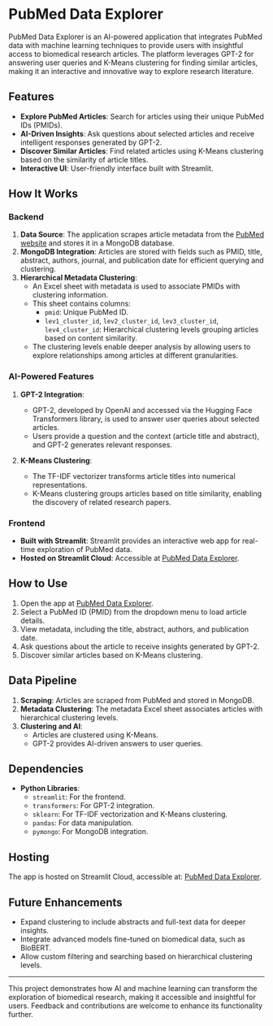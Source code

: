 # PubMed Data Explorer

PubMed Data Explorer is an AI-powered application that integrates PubMed data with machine learning techniques to provide users with insightful access to biomedical research articles. The platform leverages GPT-2 for answering user queries and K-Means clustering for finding similar articles, making it an interactive and innovative way to explore research literature.

## Features
- **Explore PubMed Articles**: Search for articles using their unique PubMed IDs (PMIDs).
- **AI-Driven Insights**: Ask questions about selected articles and receive intelligent responses generated by GPT-2.
- **Discover Similar Articles**: Find related articles using K-Means clustering based on the similarity of article titles.
- **Interactive UI**: User-friendly interface built with Streamlit.

## How It Works

### Backend
1. **Data Source**: The application scrapes article metadata from the [PubMed website](https://pubmed.ncbi.nlm.nih.gov/) and stores it in a MongoDB database.
2. **MongoDB Integration**: Articles are stored with fields such as PMID, title, abstract, authors, journal, and publication date for efficient querying and clustering.
3. **Hierarchical Metadata Clustering**:
   - An Excel sheet with metadata is used to associate PMIDs with clustering information.
   - This sheet contains columns:
     - `pmid`: Unique PubMed ID.
     - `lev1_cluster_id`, `lev2_cluster_id`, `lev3_cluster_id`, `lev4_cluster_id`: Hierarchical clustering levels grouping articles based on content similarity.
   - The clustering levels enable deeper analysis by allowing users to explore relationships among articles at different granularities.

### AI-Powered Features
1. **GPT-2 Integration**:
   - GPT-2, developed by OpenAI and accessed via the Hugging Face Transformers library, is used to answer user queries about selected articles.
   - Users provide a question and the context (article title and abstract), and GPT-2 generates relevant responses.

2. **K-Means Clustering**:
   - The TF-IDF vectorizer transforms article titles into numerical representations.
   - K-Means clustering groups articles based on title similarity, enabling the discovery of related research papers.

### Frontend
- **Built with Streamlit**: Streamlit provides an interactive web app for real-time exploration of PubMed data.
- **Hosted on Streamlit Cloud**: Accessible at [PubMed Data Explorer](https://qiksjvz4pbyyarzmevwog4.streamlit.app/).

## How to Use
1. Open the app at [PubMed Data Explorer](https://qiksjvz4pbyyarzmevwog4.streamlit.app/).
2. Select a PubMed ID (PMID) from the dropdown menu to load article details.
3. View metadata, including the title, abstract, authors, and publication date.
4. Ask questions about the article to receive insights generated by GPT-2.
5. Discover similar articles based on K-Means clustering.

## Data Pipeline
1. **Scraping**: Articles are scraped from PubMed and stored in MongoDB.
2. **Metadata Clustering**: The metadata Excel sheet associates articles with hierarchical clustering levels.
3. **Clustering and AI**:
   - Articles are clustered using K-Means.
   - GPT-2 provides AI-driven answers to user queries.

## Dependencies
- **Python Libraries**:
  - `streamlit`: For the frontend.
  - `transformers`: For GPT-2 integration.
  - `sklearn`: For TF-IDF vectorization and K-Means clustering.
  - `pandas`: For data manipulation.
  - `pymongo`: For MongoDB integration.

## Hosting
The app is hosted on Streamlit Cloud, accessible at: [PubMed Data Explorer](https://qiksjvz4pbyyarzmevwog4.streamlit.app/).

## Future Enhancements
- Expand clustering to include abstracts and full-text data for deeper insights.
- Integrate advanced models fine-tuned on biomedical data, such as BioBERT.
- Allow custom filtering and searching based on hierarchical clustering levels.

---
This project demonstrates how AI and machine learning can transform the exploration of biomedical research, making it accessible and insightful for users. Feedback and contributions are welcome to enhance its functionality further.


